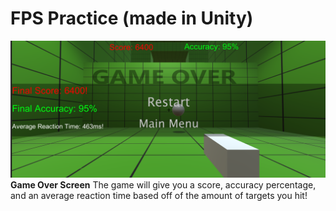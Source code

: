 # FPS Practice (made in Unity)
![Image of Game Over screen](https://github.com/sethks/FPSpracticeUnity/blob/master/images/gameover.png)
**Game Over Screen**
The game will give you a score, accuracy percentage, and an average reaction time based off of the amount of targets you hit!

